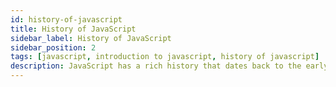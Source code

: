 ```yaml
---
id: history-of-javascript
title: History of JavaScript
sidebar_label: History of JavaScript
sidebar_position: 2
tags: [javascript, introduction to javascript, history of javascript]
description: JavaScript has a rich history that dates back to the early days of the web. Learn about the origins of JavaScript, its evolution, and how it has become one of the most popular programming languages in the world.
---
```


<Head>
  <script async src="https://pagead2.googlesyndication.com/pagead/js/adsbygoogle.js?client=ca-pub-5832817025080991" crossOrigin="anonymous" />
  <script async custom-element="amp-auto-ads" src="https://cdn.ampproject.org/v0/amp-auto-ads-0.1.js" />
</Head>

JavaScript, the language that powers the dynamic behavior of websites today, has an interesting history that dates back to the early days of the internet. It was created in just **10 days**, but its impact on the web has been profound and long-lasting. JavaScript has evolved significantly over the years, growing from a simple scripting language to a versatile and powerful programming language that is used by millions of developers worldwide. JavaScript was initially developed by **Brendan Eich** in 1995 while he was working at Netscape Communications Corporation.

### The Birth of JavaScript: A 10-Day Wonder

In 1995, Netscape Communications Corporation was in a fierce competition with Microsoft to dominate the web browser market. Netscape wanted to create a language that could run in the browser and provide dynamic behavior to web pages. Brendan Eich, a talented engineer at Netscape, was tasked with creating this new language. In just **10 days**, Eich created the first version of JavaScript, originally called **Mocha** and later renamed to **LiveScript** before settling on the name we know today: **JavaScript**.

The initial goal of JavaScript was to provide a simple scripting language that could be embedded in HTML pages to add interactivity and dynamic behavior. JavaScript was designed to be easy to learn and use, making it accessible to web developers of all skill levels. The language quickly gained popularity due to its simplicity and versatility, allowing developers to create interactive websites and web applications with ease.

### JavaScript vs. Java: Clearing the Confusion

One common misconception about JavaScript is that it is related to the Java programming language. In reality, JavaScript and Java are two distinct languages with different origins and purposes. JavaScript was developed by Brendan Eich at Netscape, while Java was created by James Gosling at Sun Microsystems. The similarity in their names was a marketing decision by Netscape to capitalize on the popularity of Java at the time.

Despite their different origins, JavaScript and Java share some similarities in their syntax and structure, which can be confusing for beginners. However, JavaScript is a much simpler and more lightweight language than Java, making it ideal for front-end web development. Java, on the other hand, is a robust, object-oriented language that is used for a wide range of applications, including server-side development.

### The Evolution of JavaScript: From Toy to Powerhouse

When JavaScript was first released, it was met with skepticism by some developers who saw it as a "toy" language. However, its ease of use and the growing demand for interactive web pages quickly made it popular.

- **1996:** Microsoft introduced **JScript**, a dialect of JavaScript, in Internet Explorer 3. This move helped standardize the language across different browsers.
- **1997:** The **ECMAScript** standard was created to define the core features of the language. This standardization ensured that JavaScript would be consistent and compatible across different platforms.
- **2005:** **Ajax** (Asynchronous JavaScript and XML) was introduced, revolutionizing web development by enabling dynamic, asynchronous communication between the browser and server.
- **2009:** **Node.js** was released, allowing developers to run JavaScript on the server-side. This marked a significant shift in the way JavaScript was used, expanding its capabilities beyond the browser.
- **2015:** The release of **ECMAScript 6** (ES6) introduced new features and syntax enhancements to the language, making JavaScript more powerful and expressive.
- **2020:** JavaScript remains one of the most popular programming languages in the world, powering the majority of websites and web applications on the internet.
- **Future:** JavaScript continues to evolve, with new frameworks, libraries, and tools being developed to enhance its capabilities and simplify web development.

### JavaScript Today: A Ubiquitous Language

Today, JavaScript is used by millions of developers worldwide to build a wide range of applications, from simple websites to complex web applications. It has become an essential tool for front-end web development, enabling developers to create interactive, engaging user experiences. JavaScript is also used on the server-side, thanks to technologies like Node.js, allowing developers to build full-stack applications using a single language.

### The Future of JavaScript

As the web continues to evolve, JavaScript will play an increasingly important role in shaping the future of web development. New features and enhancements are being added to the language to make it more powerful, expressive, and efficient. JavaScript frameworks like React, Angular, and Vue.js are driving innovation in front-end development, while Node.js is expanding the possibilities of server-side development.

JavaScript's rich history, rapid evolution, and widespread adoption make it a language that is here to stay. Whether you're a seasoned developer or just starting out, JavaScript offers a world of possibilities for building dynamic, interactive web applications that engage users and deliver rich, immersive experiences. As the web landscape continues to change, JavaScript will remain at the forefront, powering the next generation of web development.
